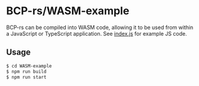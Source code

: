 # BCP-rs/WASM-example

BCP-rs can be compiled into WASM code, allowing it to be
used from within a JavaScript or TypeScript application.
See [index.js](./index.js) for example JS code.

## Usage

```sh
$ cd WASM-example
$ npm run build
$ npm run start
```
